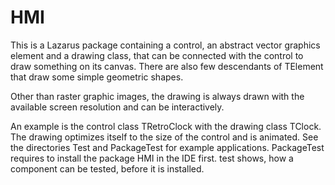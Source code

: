 # HMI

This is a Lazarus package containing a control, an abstract vector graphics element and a drawing class, that can be connected with the control to draw something on its canvas. There are also few descendants of TElement that draw some simple geometric shapes.

Other than raster graphic images, the drawing is always drawn with the available screen resolution and can be interactively.

An example is the control class TRetroClock with the drawing class TClock. The drawing optimizes itself to the size of the control and is animated. See the directories Test and PackageTest for example applications. PackageTest requires to install the package HMI in the IDE first. test shows, how a component can be tested, before it is installed.

